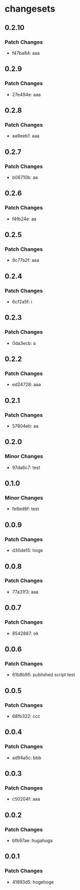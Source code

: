 # changesets

## 0.2.10

### Patch Changes

- f47ba84: aaa

## 0.2.9

### Patch Changes

- 27e494e: aaa

## 0.2.8

### Patch Changes

- aa9eeb1: aaa

## 0.2.7

### Patch Changes

- b06710b: aa

## 0.2.6

### Patch Changes

- f4fb24e: aa

## 0.2.5

### Patch Changes

- 9c77a2f: aaa

## 0.2.4

### Patch Changes

- 6cf2a5f: i

## 0.2.3

### Patch Changes

- 0da3ecb: a

## 0.2.2

### Patch Changes

- ed24728: aaa

## 0.2.1

### Patch Changes

- 57804eb: aa

## 0.2.0

### Minor Changes

- 97da6c7: test

## 0.1.0

### Minor Changes

- fe8ed8f: test

## 0.0.9

### Patch Changes

- d30de15: hoge

## 0.0.8

### Patch Changes

- 77a31f3: aaa

## 0.0.7

### Patch Changes

- 8542887: ok

## 0.0.6

### Patch Changes

- 61b8b95: published script test

## 0.0.5

### Patch Changes

- 68fb322: ccc

## 0.0.4

### Patch Changes

- ad94a5c: bbb

## 0.0.3

### Patch Changes

- c50204f: aaa

## 0.0.2

### Patch Changes

- bfb97ae: hugahuga

## 0.0.1

### Patch Changes

- 41893d5: hogehoge
